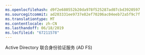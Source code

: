 ```yaml
---
ms.openlocfilehash: d9f2e680552b20da978f525287ad07cbd3920597
ms.sourcegitcommit: ad203331ee9737e82ef70206ac04eeb72a5f9c7f
ms.translationtype: MT
ms.contentlocale: zh-CN
ms.lasthandoff: 06/18/2019
ms.locfileid: "67211578"
---
```

Active Directory 联合身份验证服务 (AD FS)